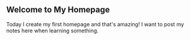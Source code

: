 ## Welcome to My Homepage

Today I create my first homepage and that's amazing! I want to post my notes here when learning something.
